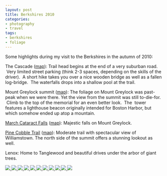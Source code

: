 ```yaml
---
layout: post
title: Berkshires 2010
categories:
- photography
- travel
tags:
- berkshires
- foliage
---
```

Some highlights during my visit to the Berkshires in the autumn of 2010:

The Cascade ([map](http://maps.google.com/maps/ms?msa=0&amp;msid=214490968088440958659.0004929eb67eb5032f79a&amp;ie=UTF8&amp;ll=42.516651,-73.214264&amp;spn=0.982862,1.20163&amp;t=h&amp;z=10&amp;vpsrc=1&amp;iwloc=0004929f78dbe3c7fe1fd)): Trail head begins at the end of a very suburban road.  Very limited street parking (think 2-3 spaces, depending on the skills of the driver).  A short hike takes you over a nice wooden bridge as well as a fallen log-bridge.  The waterfalls drops into a shallow pool at the trail.

Mount Greylock summit ([map](http://maps.google.com/maps/ms?msa=0&amp;msid=214490968088440958659.0004929eb67eb5032f79a&amp;ie=UTF8&amp;t=h&amp;vpsrc=0&amp;z=10&amp;iwloc=0004929f3564437b92260)): The foliage on Mount Greylock was past-peak when we were there. Yet the view from the summit was still to-die-for.  Climb to the top of the memorial for an even better look.  The  tower features a lighthouse beacon originally intended for Boston Harbor, but which somehow ended up atop a mountain.

[March Cataract Falls](http://www.newenglandwaterfalls.com/waterfall.php?name=March%20Cataract%20Falls) ([map](http://maps.google.com/maps/ms?msa=0&amp;msid=214490968088440958659.0004929eb67eb5032f79a&amp;ie=UTF8&amp;t=h&amp;vpsrc=0&amp;ll=42.788346,-73.214264&amp;spn=0.978578,1.20163&amp;z=10&amp;iwloc=0004929f88481008bdeae)): Majestic falls on Mount Greylock.

[Pine Cobble Trail](http://www.wrlf.org/properties-trails/trails/the-pine-cobble-trail/) ([map](http://maps.google.com/maps/ms?msa=0&amp;msid=214490968088440958659.0004929eb67eb5032f79a&amp;ie=UTF8&amp;ll=42.71638,-73.1855&amp;spn=0.007654,0.010021&amp;t=h&amp;z=17&amp;vpsrc=6&amp;iwloc=0004929f24ca09d1b965c)): Moderate trail with spectacular view of Williamstown. The north side of the summit offers a stunning lookout as well.

Lenox: Home to Tanglewood and beautiful drives under the arbor of giant trees.

<!-- Darkbox -->
<div class="darkbox">
<a href="https://dl.dropboxusercontent.com/u/52804626/berkshires-2010/dsc_4422.jpg" data-darkbox="berkshires-2010">
  <img src="https://dl.dropboxusercontent.com/u/52804626/berkshires-2010/thumbs/dsc_4422.jpg" />
</a>
<a href="https://dl.dropboxusercontent.com/u/52804626/berkshires-2010/dsc_4447.jpg" data-darkbox="berkshires-2010">
  <img src="https://dl.dropboxusercontent.com/u/52804626/berkshires-2010/thumbs/dsc_4447.jpg" />
</a>
<a href="https://dl.dropboxusercontent.com/u/52804626/berkshires-2010/dsc_4448.jpg" data-darkbox="berkshires-2010">
  <img src="https://dl.dropboxusercontent.com/u/52804626/berkshires-2010/thumbs/dsc_4448.jpg" />
</a>
<a href="https://dl.dropboxusercontent.com/u/52804626/berkshires-2010/dsc_4459.jpg" data-darkbox="berkshires-2010">
  <img src="https://dl.dropboxusercontent.com/u/52804626/berkshires-2010/thumbs/dsc_4459.jpg" />
</a>
<a href="https://dl.dropboxusercontent.com/u/52804626/berkshires-2010/dsc_4462.jpg" data-darkbox="berkshires-2010">
  <img src="https://dl.dropboxusercontent.com/u/52804626/berkshires-2010/thumbs/dsc_4462.jpg" />
</a>
<a href="https://dl.dropboxusercontent.com/u/52804626/berkshires-2010/dsc_4481.jpg" data-darkbox="berkshires-2010">
  <img src="https://dl.dropboxusercontent.com/u/52804626/berkshires-2010/thumbs/dsc_4481.jpg" />
</a>
<a href="https://dl.dropboxusercontent.com/u/52804626/berkshires-2010/dsc_4526.jpg" data-darkbox="berkshires-2010">
  <img src="https://dl.dropboxusercontent.com/u/52804626/berkshires-2010/thumbs/dsc_4526.jpg" />
</a>
<a href="https://dl.dropboxusercontent.com/u/52804626/berkshires-2010/dsc_4527.jpg" data-darkbox="berkshires-2010">
  <img src="https://dl.dropboxusercontent.com/u/52804626/berkshires-2010/thumbs/dsc_4527.jpg" />
</a>
<a href="https://dl.dropboxusercontent.com/u/52804626/berkshires-2010/dsc_4536.jpg" data-darkbox="berkshires-2010">
  <img src="https://dl.dropboxusercontent.com/u/52804626/berkshires-2010/thumbs/dsc_4536.jpg" />
</a>
<a href="https://dl.dropboxusercontent.com/u/52804626/berkshires-2010/dsc_4561.jpg" data-darkbox="berkshires-2010">
  <img src="https://dl.dropboxusercontent.com/u/52804626/berkshires-2010/thumbs/dsc_4561.jpg" />
</a>
<a href="https://dl.dropboxusercontent.com/u/52804626/berkshires-2010/dsc_4615.jpg" data-darkbox="berkshires-2010">
  <img src="https://dl.dropboxusercontent.com/u/52804626/berkshires-2010/thumbs/dsc_4615.jpg" />
</a>

</div>
<!-- End darkbox -->